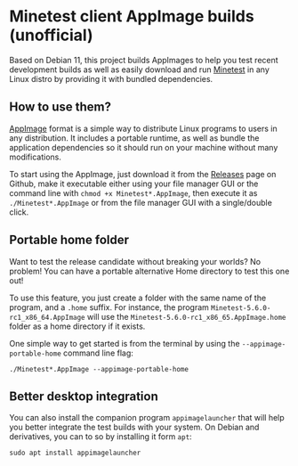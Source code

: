 # Minetest client AppImage builds (unofficial)

Based on Debian 11, this project builds AppImages to help you test recent
development builds as well as easily download and run
[Minetest](https://www.minetest.net) in any Linux distro by providing it  with
bundled dependencies.

## How to use them?

[AppImage](https://appimage.org/) format is a simple way to distribute Linux
programs to users in any distribution. It includes a portable runtime, as well
as bundle the application dependencies so it should run on your machine without
many modifications.

To start using the AppImage, just download it from the
[Releases](https://github.com/ronoaldo/minetestclient/releases) page on Github,
make it executable either using your file manager GUI or the command line with
`chmod +x Minetest*.AppImage`, then execute it as `./Minetest*.AppImage` or from
the file manager GUI with a single/double click.

## Portable home folder

Want to test the release candidate without breaking your worlds? No problem!
You can have a portable alternative Home directory to test this one out!

To use this feature, you just create a folder with the same name of the program,
and a `.home` suffix. For instance, the program
`Minetest-5.6.0-rc1_x86_64.AppImage` will use the
`Minetest-5.6.0-rc1_x86_65.AppImage.home` folder as a home directory if it
exists. 

One simple way to get started is from the terminal by using the
`--appimage-portable-home` command line flag:

    ./Minetest*.AppImage --appimage-portable-home

## Better desktop integration

You can also install the companion program `appimagelauncher` that will help you
better integrate the test builds with your system. On Debian and derivatives,
you can to so by installing it form `apt`:

    sudo apt install appimagelauncher

